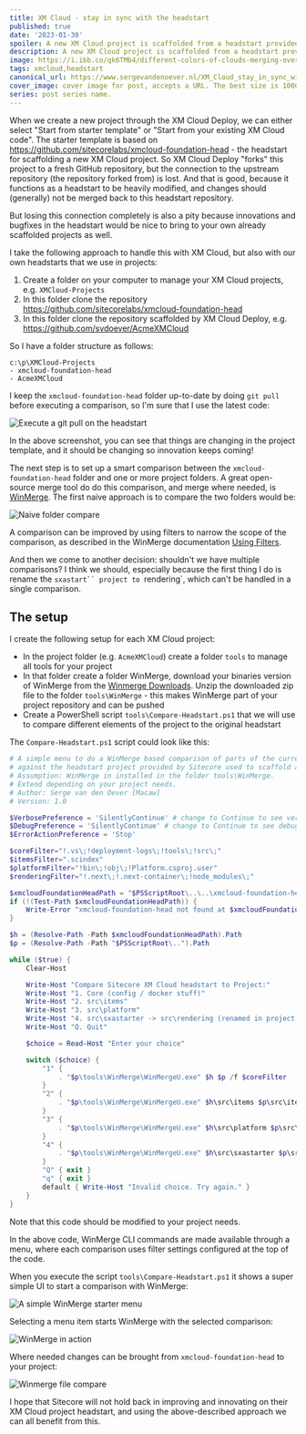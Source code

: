 ```yaml
---
title: XM Cloud - stay in sync with the headstart
published: true
date: '2023-01-30'
spoiler: A new XM Cloud project is scaffolded from a headstart provided by Sitecore. But how do you stay in sync with that headstart in case Sitecore decides to fix issues or include innovations? In this post, I will describe how we do this in general when starting from a headstart.  
description: A new XM Cloud project is scaffolded from a headstart provided by Sitecore. But how do you stay in sync with that headstart in case Sitecore decides to fix issues or include innovations? In this post, I will describe how we do this in general when starting from a headstart.
image: https://i.ibb.co/qk6TMb4/different-colors-of-clouds-merging-over-the-surface-of-the-earth.png
tags: xmcloud,headstart
canonical_url: https://www.sergevandenoever.nl/XM_Cloud_stay_in_sync_with_the_headstart/
cover_image: cover image for post, accepts a URL. The best size is 1000 x 420.
series: post series name.
---
```


When we create a new project through the XM Cloud Deploy, we can either select "Start from starter template" or "Start from your existing XM Cloud code". The starter template is based on https://github.com/sitecorelabs/xmcloud-foundation-head - the headstart for scaffolding a new XM Cloud project. So XM Cloud Deploy "forks" this project to a fresh GitHub repository, but the connection to the upstream repository (the repository forked from) is lost. And that is good, because it functions as a headstart to be heavily modified, and changes should (generally) not be merged back to this headstart repository.

But losing this connection completely is also a pity because innovations and bugfixes in the headstart would be nice to bring to your own already scaffolded projects as well.

I take the following approach to handle this with XM Cloud, but also with our own headstarts that we use in projects:

1. Create a folder on your computer to manage your XM Cloud projects, e.g. `XMCloud-Projects`
2. In this folder clone the repository https://github.com/sitecorelabs/xmcloud-foundation-head
3. In this folder clone the repository scaffolded by XM Cloud Deploy, e.g. https://github.com/svdoever/AcmeXMCloud

So I have a folder structure as follows:

```
c:\p\XMCloud-Projects
- xmcloud-foundation-head
- AcmeXMCloud
```

I keep the `xmcloud-foundation-head` folder up-to-date by doing `git pull` before executing a comparison, so I'm sure that I use the latest code:

![Execute a git pull on the headstart](XM_Cloud_stay_in_sync_with_the_headstart/r0o5amc050.png)

In the above screenshot, you can see that things are changing in the project template, and it should be changing so innovation keeps coming!

The next step is to set up a smart comparison between the `xmcloud-foundation-head` folder and one or more project folders. A great open-source merge tool do do this comparison, and merge where needed, is [WinMerge](https://winmerge.org/). The first naive approach is to compare the two folders would be:

![Naive folder compare](XM_Cloud_stay_in_sync_with_the_headstart/r0o14amc0140.png)

A comparison can be improved by using filters to narrow the scope of the comparison, as described in the WinMerge documentation [Using Filters](https://manual.winmerge.org/en/Filters.html).

And then we come to another decision: shouldn't we have multiple comparisons? I think we should, especially because the first thing I do is rename the `sxastart`` project to `rendering`, which can't be handled in a single comparison.  

## The setup

I create the following setup for each XM Cloud project:

- In the project folder (e.g. `AcmeXMCloud`) create a folder `tools` to manage all tools for your project
- In that folder create a folder WinMerge, download your binaries version of WinMerge from the [Winmerge Downloads](https://winmerge.org/downloads). Unzip the downloaded zip file to the folder `tools\WinMerge` - this makes WinMerge part of your project repository and can be pushed
- Create a PowerShell script `tools\Compare-Headstart.ps1` that we will use to compare different elements of the project to the original headstart

The `Compare-Headstart.ps1` script could look like this:

```powershell
# A simple menu to do a WinMerge based comparison of parts of the current XM Cloud project 
# against the headstart project provided by Sitecore used to scaffold an XM Cloud project. 
# Assumption: WinMerge in installed in the folder tools\WinMerge.
# Extend depending on your project needs.
# Author: Serge van den Oever [Macaw]
# Version: 1.0

$VerbosePreference = 'SilentlyContinue' # change to Continue to see verbose output
$DebugPreference = 'SilentlyContinue' # change to Continue to see debug output
$ErrorActionPreference = 'Stop'

$coreFilter="!.vs\;!deployment-logs\;!tools\;!src\;"
$itemsFilter=".scindex"
$platformFilter="!bin\;!obj\;!Platform.csproj.user"
$renderingFilter="!.next\;!.next-container\;!node_modules\;"

$xmcloudFoundationHeadPath = "$PSScriptRoot\..\..\xmcloud-foundation-head" 
if (!(Test-Path $xmcloudFoundationHeadPath)) {
    Write-Error "xmcloud-foundation-head not found at $xmcloudFoundationHeadPath"
}

$h = (Resolve-Path -Path $xmcloudFoundationHeadPath).Path
$p = (Resolve-Path -Path "$PSScriptRoot\..").Path

while ($true) {
    Clear-Host

    Write-Host "Compare Sitecore XM Cloud headstart to Project:"
    Write-Host "1. Core (config / docker stuff)"
    Write-Host "2. src\items"
    Write-Host "3. src\platform"
    Write-Host "4. src\sxastarter -> src\rendering (renamed in project)"
    Write-Host "Q. Quit"

    $choice = Read-Host "Enter your choice"

    switch ($choice) {
        "1" { 
            . "$p\tools\WinMerge\WinMergeU.exe" $h $p /f $coreFilter
        }
        "2" { 
            . "$p\tools\WinMerge\WinMergeU.exe" $h\src\items $p\src\items /f $itemsFilter
        }
        "3" { 
            . "$p\tools\WinMerge\WinMergeU.exe" $h\src\platform $p\src\platform /f $platformFilter
        }
        "4" { 
            . "$p\tools\WinMerge\WinMergeU.exe" $h\src\sxastarter $p\src\rendering /f $renderingFilter
        }
        "Q" { exit }
        "q" { exit }
        default { Write-Host "Invalid choice. Try again." }
    }
}
```

Note that this code should be modified to your project needs.

In the above code, WinMerge CLI commands are made available through a menu, where each comparison uses filter settings configured at the top of the code.

When you execute the script `tools\Compare-Headstart.ps1` it shows a super simple UI to start a comparison with WinMerge:

![A simple WinMerge starter menu](XM_Cloud_stay_in_sync_with_the_headstart/r0o10pmc0100.png)

Selecting a menu item starts WinMerge with the selected comparison:

![WinMerge in action](XM_Cloud_stay_in_sync_with_the_headstart/r0o37pmc0370.png)

Where needed changes can be brought from `xmcloud-foundation-head` to your project:

![Winmerge file compare](XM_Cloud_stay_in_sync_with_the_headstart/r1o13amc1131.png)

I hope that Sitecore will not hold back in improving and innovating on their XM Cloud project headstart, and using the above-described approach we can all benefit from this.
